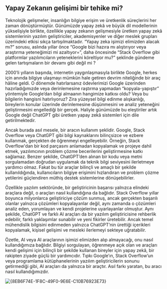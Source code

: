 ## Yapay Zekanın gelişimi bir tehike mi?

Teknolojik gelişmeler, insanlığın bilgiye erişim ve üretkenlik süreçlerini her zaman dönüştürmüştür. Günümüzde yapay zekâ ve büyük dil modellerinin yükselişiyle birlikte, özellikle yapay zekanın gelişmesiyle üretken yapay zekâ sistemlerinin yazılım geliştiriciler, akademisyenler ve diğer meslek grupları üzerindeki etkisi sıkça tartışılmaktadır. “Yapay zeka işimizi elimizden alacak mı?” sorusu, aslında yıllar önce “Google bizi hazıra mı alıştırıyor veya araştırma yeteneğimizi mi azaltıyor=”, daha öncesinde “Stack Overflow gibi platformlar yazılımcıların yeteneklerini köreltiyor mu?” şeklinde gündeme gelen tartışmaların bir devamı gibi değil mi ?

2000’li yılların başında, internetin yaygınlaşmasıyla birlikte Google, herkes için anında bilgiye ulaşmayı mümkün hale getiren devrim niteliğinde bir araç hâline geldi. O dönemde hatırlarsanız ödevlerimizi Google üzerinden hazırladığımızde veya derinlemesine raştırma yapmadan “kopyala-yapıştır” yöntemiyle Google’dan bilgi almaanın hangimize katkısı oldu? Veya bu bilgilerin hangisni hatırlıyoruz? Zira yüzeysel bilgi edinme alışkanlığı, bireylerin konular üzerinde derinlemesine düşünmesini ve analiz yeteneğini geliştirmesini engellediği bir gerçek. Haliyle günümüzde bu eleştiriler artık Google değil ChatGPT gibi üretken yapay zekâ sistemleri için dile getirilmektedir.

Ancak burada asıl mesele, bir aracın kullanım şeklidir. Google, Stack Overflow veya ChatGPT gibi bilgi kaynaklarını bilinçsizce ve ezbere kullanmak, gerçekten de öğrenmeyi engelleyebilir. Örneğin, Stack Overflow'dan bir kod parçasını anlamadan kopyalamak ve projeye dahil etmek, yazılımcının problem çözme becerilerini geliştirmesine katkı sağlamaz. Benzer şekilde, ChatGPT’den alınan bir kodu veya metni sorgulamadan doğrudan uygulamak da teknik bilgi seviyesini ilerletmeye yardımcı olmaz. Fakat bu tür araçlar bilinçli ve amaçlı bir şekilde kullanıldığında, kullanıcıların bilgiye erişimini hızlandıran ve problem çözme yetilerini güçlendiren müthiş destek sistemlerine dönüşebilirler.

Özellikle yazılım sektöründe, bir geliştiricinin başarısı yalnızca elindeki araçlara değil, o araçları nasıl kullandığına da bağlıdır. Stack Overflow yıllar boyunca milyonlarca geliştiriciye çözüm sunmuş, ancak gerçekten başarılı olanlar yalnızca çözümleri kopyalayanlar değil, aynı zamanda o çözümleri analiz eden, yorumlayan ve kendi projelerine uyarlayanlar olmuştur. Aynı şekilde, ChatGPT ve farklı AI araçları da  bir yazılım geliştiricisine rehberlik edebilir, farklı yaklaşımlar sunabilir ve yeni fikirler üretebilir. Ancak temel mühendislik bilgisini edinmeden yalnızca ChatGPT’nin ürettiği içerikleri kopyalamak, kişisel gelişimi ve mesleki ilerlemeyi sekteye uğratabilir.

Özetle, AI veya AI araçlarının işimizi elimizden alıp almayacağı, onu nasıl kullandığımıza bağlıdır. Bilgiyi sorgulayan, öğrenmeye açık olan ve araçları kendi gelişimi için bilinçli bir şekilde kullanan bireyler için yapay zekâ, bir rakipten ziyade güçlü bir yardımcıdır. Tıpkı Google’ın, Stack Overflow’un veya programlama kütüphanelerinin yazılım geliştiricilerin sonunu getirmediği gibi, AI araçları da yalnızca bir araçtır. Asıl farkı yaratan, bu aracı nasıl kullandığımızdır.

![{8EB6F74E-1F8C-49F0-9E6E-C10B76923E73}](https://github.com/user-attachments/assets/55fcccd6-29c4-456c-afae-62758943c1e2)
